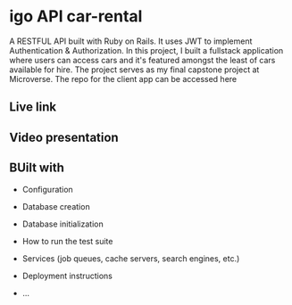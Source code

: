 # igo API car-rental

A RESTFUL API built with Ruby on Rails. It uses JWT to implement Authentication & Authorization. In this project, I built a fullstack application where users can access cars and it's featured amongst the least of cars available for hire. The project serves as my final capstone project at Microverse. The repo for the client app can be accessed here

## Live link

## Video presentation

## BUilt with

* Configuration

* Database creation

* Database initialization

* How to run the test suite

* Services (job queues, cache servers, search engines, etc.)

* Deployment instructions

* ...

